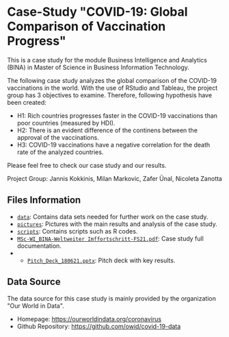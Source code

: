 # Case-Study "COVID-19: Global Comparison of Vaccination Progress"

This is a case study for the module Business Intelligence and Analytics (BINA) in Master of Science in Business Information Technology.

The following case study analyzes the global comparison of the COVID-19 vaccinations in the world. With the use of RStudio and Tableau, the project group has 3 objectives to examine. Therefore, following hypothesis have been created:

- H1: Rich countries progresses faster in the COVID-19 vaccinations than poor countries (measured by HDI).
- H2: There is an evident difference of the continens between the approval of the vaccinations.
- H3: COVID-19 vaccinations have a negative correlation for the death rate of the analyzed countries.

Please feel free to check our case study and our results.

Project Group: Jannis Kokkinis, Milan Markovic, Zafer Ünal, Nicoleta Zanotta


## Files Information

- [`data`](https://github.com/milanmarkovic90/BINA_FS21_Case-Study_COVID-19-Global-Vaccination/tree/main/data): Contains data sets needed for further work on the case study.
- [`pictures`](https://github.com/milanmarkovic90/BINA_FS21_Case-Study_COVID-19-Global-Vaccination/tree/main/pictures): Pictures with the main results and analysis of the case study.
- [`scripts`](https://github.com/milanmarkovic90/BINA_FS21_Case-Study_COVID-19-Global-Vaccination/tree/main/scripts): Contains scripts such as R codes.
- [`MSc-WI_BINA-Weltweiter Imffortschritt-FS21.pdf`](https://github.com/milanmarkovic90/BINA_FS21_Case-Study_COVID-19-Global-Vaccination/blob/main/MSc-WI_BINA-Weltweiter%20Impffortschritt-FS21.pdf): Case study full documentation.
- - [`Pitch_Deck_180621.pptx`](https://github.com/milanmarkovic90/BINA_FS21_Case-Study_COVID-19-Global-Vaccination/blob/main/Pitch_Deck_180621.pptx): Pitch deck with key results.

## Data Source
The data source for this case study is mainly provided by the organization "Our World in Data".
- Homepage: https://ourworldindata.org/coronavirus
- Github Repository: https://github.com/owid/covid-19-data
